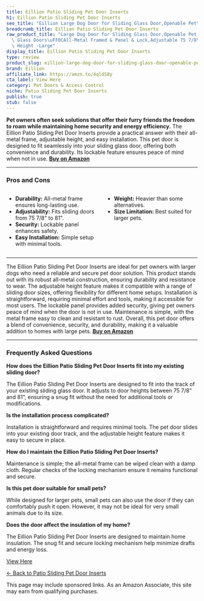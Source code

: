 ```yaml
---
title: Eillion Patio Sliding Pet Door Inserts
h1: Eillion Patio Sliding Pet Door Inserts
seo_title: "Eillion Large Dog Door for Sliding Glass Door,Openable Pet\u2026"
breadcrumb_title: Eillion Patio Sliding Pet Door Inserts
raw_product_title: "Large Dog Door for Sliding Glass Door,Openable Pet Door for Sliding\
  \ Glass Doors\uFF0CAll-Metal Framed & Panel & Lock,Adjustable 75 7/8\" to 81\" Slider\
  \ Height -Large"
display_title: Eillion Patio Sliding Pet Door Inserts
type: review
product_slug: eillion-large-dog-door-for-sliding-glass-door-openable-pet-door-for-sli-43dc764e
brand: Eillion
affiliate_link: https://amzn.to/4qldS8y
cta_label: View Here
category: Pet Doors & Access Control
niche: Patio Sliding Pet Door Inserts
publish: true
stub: false
---
```


<div id="intro" class="full-width">
  <p><strong>Pet owners often seek solutions that offer their furry friends the freedom to roam while maintaining home security and energy efficiency.</strong> The Eillion Patio Sliding Pet Door Inserts provide a practical answer with their all-metal frame, adjustable height, and easy installation. This pet door is designed to fit seamlessly into your sliding glass door, offering both convenience and durability. Its lockable feature ensures peace of mind when not in use. <a href="https://amzn.to/4qldS8y" rel="nofollow sponsored noopener" target="_blank"><strong>Buy on Amazon</strong></a></p>
</div>

<hr />
<h3 id="pros-cons">Pros and Cons</h3>
<div class="pc-grid" style="display:grid;grid-template-columns:1fr 1fr;gap:16px;">
  <ul>
    <li><strong>Durability:</strong> All-metal frame ensures long-lasting use.</li>
    <li><strong>Adjustability:</strong> Fits sliding doors from 75 7/8" to 81".</li>
    <li><strong>Security:</strong> Lockable panel enhances safety.</li>
    <li><strong>Easy Installation:</strong> Simple setup with minimal tools.</li>
  </ul>
  <ul>
    <li><strong>Weight:</strong> Heavier than some alternatives.</li>
    <li><strong>Size Limitation:</strong> Best suited for larger pets.</li>
  </ul>
</div>
<hr />

<div class="full-width">
  <p>The Eillion Patio Sliding Pet Door Inserts are ideal for pet owners with larger dogs who need a reliable and secure pet door solution. This product stands out with its robust all-metal construction, ensuring durability and resistance to wear. The adjustable height feature makes it compatible with a range of sliding door sizes, offering flexibility for different home setups. Installation is straightforward, requiring minimal effort and tools, making it accessible for most users. The lockable panel provides added security, giving pet owners peace of mind when the door is not in use. Maintenance is simple, with the metal frame easy to clean and resistant to rust. Overall, this pet door offers a blend of convenience, security, and durability, making it a valuable addition to homes with large pets. <a href="https://amzn.to/4qldS8y" rel="nofollow sponsored noopener" target="_blank"><strong>Buy on Amazon</strong></a></p>
</div>

<hr />
<h3 id="faqs">Frequently Asked Questions</h3>

<p><strong>How does the Eillion Patio Sliding Pet Door Inserts fit into my existing sliding door?</strong></p>
<p>The Eillion Patio Sliding Pet Door Inserts are designed to fit into the track of your existing sliding glass door. It adjusts to door heights between 75 7/8" and 81", ensuring a snug fit without the need for additional tools or modifications.</p>

<p><strong>Is the installation process complicated?</strong></p>
<p>Installation is straightforward and requires minimal tools. The pet door slides into your existing door track, and the adjustable height feature makes it easy to secure in place.</p>

<p><strong>How do I maintain the Eillion Patio Sliding Pet Door Inserts?</strong></p>
<p>Maintenance is simple; the all-metal frame can be wiped clean with a damp cloth. Regular checks of the locking mechanism ensure it remains functional and secure.</p>

<p><strong>Is this pet door suitable for small pets?</strong></p>
<p>While designed for larger pets, small pets can also use the door if they can comfortably push it open. However, it may not be ideal for very small animals due to its size.</p>

<p><strong>Does the door affect the insulation of my home?</strong></p>
<p>The Eillion Patio Sliding Pet Door Inserts are designed to maintain home insulation. The snug fit and secure locking mechanism help minimize drafts and energy loss.</p>
<p><a class="btn" href="https://amzn.to/4qldS8y" target="_blank" rel="nofollow sponsored noopener">View Here</a></p>
<p><a href="/roundups/pet-doors-access-control/patio-sliding-pet-door-inserts/">← Back to Patio Sliding Pet Door Inserts</a></p>
<aside class="disclosure">This page may include sponsored links. As an Amazon Associate, this site may earn from qualifying purchases.</aside>
